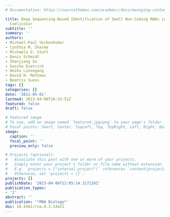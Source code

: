 ```yaml
---
# Documentation: https://sourcethemes.com/academic/docs/managing-content/

title: Deep Sequencing-Based Identification of Small Non-Coding RNAs in Streptomyces
  Coelicolor
subtitle: ''
summary: ''
authors:
- Michael-Paul Vockenhuber
- Cynthia M. Sharma
- Michaela G. Statt
- Denis Schmidt
- Zhenjiang Xu
- Sascha Dietrich
- Heiko Liesegang
- David H. Mathews
- Beatrix Suess
tags: []
categories: []
date: '2011-05-01'
lastmod: 2023-04-06T10:33:51Z
featured: false
draft: false

# Featured image
# To use, add an image named `featured.jpg/png` to your page's folder.
# Focal points: Smart, Center, TopLeft, Top, TopRight, Left, Right, BottomLeft, Bottom, BottomRight.
image:
  caption: ''
  focal_point: ''
  preview_only: false

# Projects (optional).
#   Associate this post with one or more of your projects.
#   Simply enter your project's folder or file name without extension.
#   E.g. `projects = ["internal-project"]` references `content/project/deep-learning/index.md`.
#   Otherwise, set `projects = []`.
projects: []
publishDate: '2023-04-06T12:05:14.317226Z'
publication_types:
- '2'
abstract: ''
publication: '*RNA Biology*'
doi: 10.4161/rna.8.3.14421
---
```

